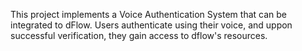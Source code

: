 This project implements a Voice Authentication System that can be integrated to dFlow. Users authenticate using their voice, and uppon successful verification, they gain access to dflow's resources.
